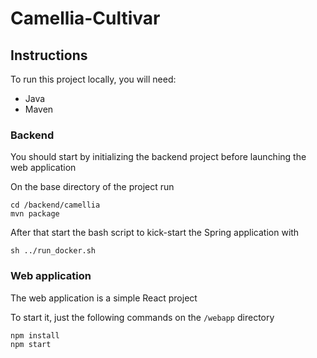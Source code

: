 # Camellia-Cultivar

## Instructions

To run this project locally, you will need:
- Java
- Maven

### Backend
You should start by initializing the backend project before launching the web application

On the base directory of the project run

```
cd /backend/camellia
mvn package
```

After that start the bash script to kick-start the Spring application with
```
sh ../run_docker.sh
```


### Web application

The web application is a simple React project

To start it, just the following commands on the `/webapp` directory
```
npm install
npm start
```
